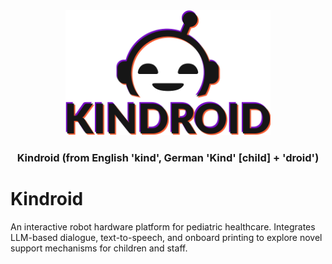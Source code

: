 <div align="center">

  <picture>
    <source media="(prefers-color-scheme: dark)" srcset="https://raw.githubusercontent.com/davidmescudi/Kindroid/refs/heads/main/images/logo_dark.svg?token=GHSAT0AAAAAADATBZWPHD2EAXGRLGFCYJRUZ7ME3QA">
    <source media="(prefers-color-scheme: light)" srcset="https://raw.githubusercontent.com/davidmescudi/Kindroid/refs/heads/main/images/logo_light.svg?token=GHSAT0AAAAAADATBZWP2TNYFL7Y735ULNHWZ7ME3NQ">
    <img alt="kindroid logo" src="https://raw.githubusercontent.com/davidmescudi/Kindroid/refs/heads/main/images/logo_light.svg?token=GHSAT0AAAAAADATBZWP2TNYFL7Y735ULNHWZ7ME3NQ" height="200" style="max-width: 100%;">
  </picture>

### Kindroid (from English 'kind', German 'Kind' [child] + 'droid')
</div>

# Kindroid
An interactive robot hardware platform for pediatric healthcare. Integrates LLM-based dialogue, text-to-speech, and onboard printing to explore novel support mechanisms for children and staff.
